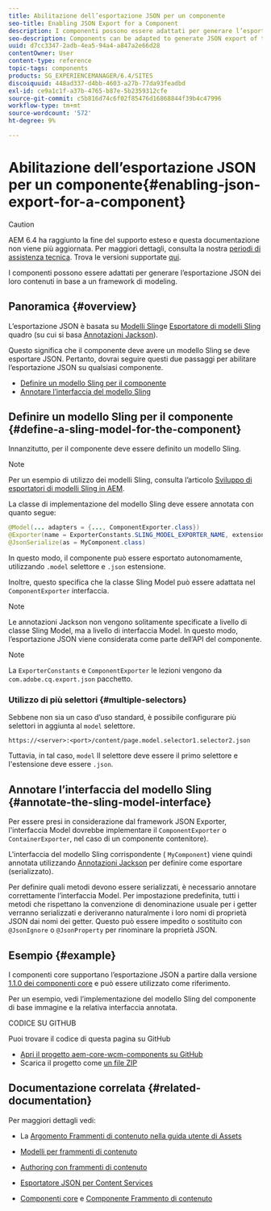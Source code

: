```yaml
---
title: Abilitazione dell’esportazione JSON per un componente
seo-title: Enabling JSON Export for a Component
description: I componenti possono essere adattati per generare l’esportazione JSON dei loro contenuti in base a un framework di modeling.
seo-description: Components can be adapted to generate JSON export of their content based on a modeler framework.
uuid: d7cc3347-2adb-4ea5-94a4-a847a2e66d28
contentOwner: User
content-type: reference
topic-tags: components
products: SG_EXPERIENCEMANAGER/6.4/SITES
discoiquuid: 448ad337-d4bb-4603-a27b-77da93feadbd
exl-id: ce9a1c1f-a37b-4765-b87e-5b2359312cfe
source-git-commit: c5b816d74c6f02f85476d16868844f39b4c47996
workflow-type: tm+mt
source-wordcount: '572'
ht-degree: 9%

---
```


# Abilitazione dell’esportazione JSON per un componente{#enabling-json-export-for-a-component}

>[!CAUTION]
>
>AEM 6.4 ha raggiunto la fine del supporto esteso e questa documentazione non viene più aggiornata. Per maggiori dettagli, consulta la nostra [periodi di assistenza tecnica](https://helpx.adobe.com/it/support/programs/eol-matrix.html). Trova le versioni supportate [qui](https://experienceleague.adobe.com/docs/).

I componenti possono essere adattati per generare l’esportazione JSON dei loro contenuti in base a un framework di modeling.

## Panoramica {#overview}

L’esportazione JSON è basata su [Modelli Sling](https://sling.apache.org/documentation/bundles/models.html)e [Esportatore di modelli Sling](https://sling.apache.org/documentation/bundles/models.html#exporter-framework-since-130) quadro (su cui si basa [Annotazioni Jackson](https://github.com/FasterXML/jackson-annotations/wiki/Jackson-Annotations)).

Questo significa che il componente deve avere un modello Sling se deve esportare JSON. Pertanto, dovrai seguire questi due passaggi per abilitare l’esportazione JSON su qualsiasi componente.

* [Definire un modello Sling per il componente](/help/sites-developing/json-exporter-components.md#define-a-sling-model-for-the-component)
* [Annotare l’interfaccia del modello Sling](#annotate-the-sling-model-interface)

## Definire un modello Sling per il componente {#define-a-sling-model-for-the-component}

Innanzitutto, per il componente deve essere definito un modello Sling.

>[!NOTE]
>
>Per un esempio di utilizzo dei modelli Sling, consulta l’articolo [Sviluppo di esportatori di modelli Sling in AEM](https://helpx.adobe.com/experience-manager/kt/platform-repository/using/sling-model-exporter-tutorial-develop.html).

La classe di implementazione del modello Sling deve essere annotata con quanto segue:

```java
@Model(... adapters = {..., ComponentExporter.class})
@Exporter(name = ExporterConstants.SLING_MODEL_EXPORTER_NAME, extensions = ExporterConstants.SLING_MODEL_EXTENSION)
@JsonSerialize(as = MyComponent.class)
```

In questo modo, il componente può essere esportato autonomamente, utilizzando `.model` selettore e `.json` estensione.

Inoltre, questo specifica che la classe Sling Model può essere adattata nel `ComponentExporter` interfaccia.

>[!NOTE]
>
>Le annotazioni Jackson non vengono solitamente specificate a livello di classe Sling Model, ma a livello di interfaccia Model. In questo modo, l’esportazione JSON viene considerata come parte dell’API del componente.

>[!NOTE]
>
>La `ExporterConstants` e `ComponentExporter` le lezioni vengono da `com.adobe.cq.export.json` pacchetto.

### Utilizzo di più selettori {#multiple-selectors}

Sebbene non sia un caso d’uso standard, è possibile configurare più selettori in aggiunta al `model` selettore.

```
https://<server>:<port>/content/page.model.selector1.selector2.json
```

Tuttavia, in tal caso, `model` Il selettore deve essere il primo selettore e l&#39;estensione deve essere `.json`.

## Annotare l’interfaccia del modello Sling {#annotate-the-sling-model-interface}

Per essere presi in considerazione dal framework JSON Exporter, l&#39;interfaccia Model dovrebbe implementare il `ComponentExporter` o `ContainerExporter`, nel caso di un componente contenitore).

L&#39;interfaccia del modello Sling corrispondente ( `MyComponent`) viene quindi annotata utilizzando [Annotazioni Jackson](https://github.com/FasterXML/jackson-annotations/wiki/Jackson-Annotations) per definire come esportare (serializzato).

Per definire quali metodi devono essere serializzati, è necessario annotare correttamente l’interfaccia Model. Per impostazione predefinita, tutti i metodi che rispettano la convenzione di denominazione usuale per i getter verranno serializzati e deriveranno naturalmente i loro nomi di proprietà JSON dai nomi dei getter. Questo può essere impedito o sostituito con `@JsonIgnore` o `@JsonProperty` per rinominare la proprietà JSON.

## Esempio {#example}

I componenti core supportano l’esportazione JSON a partire dalla versione [1.1.0 dei componenti core](https://experienceleague.adobe.com/docs/experience-manager-core-components/using/introduction.html?lang=it) e può essere utilizzato come riferimento.

Per un esempio, vedi l’implementazione del modello Sling del componente di base immagine e la relativa interfaccia annotata.

CODICE SU GITHUB

Puoi trovare il codice di questa pagina su GitHub

* [Apri il progetto aem-core-wcm-components su GitHub](https://github.com/Adobe-Marketing-Cloud/aem-core-wcm-components)
* Scarica il progetto come [un file ZIP](https://github.com/Adobe-Marketing-Cloud/aem-core-wcm-components/archive/master.zip)

## Documentazione correlata {#related-documentation}

Per maggiori dettagli vedi:

* La [Argomento Frammenti di contenuto nella guida utente di Assets](https://helpx.adobe.com/experience-manager/6-4/assets/user-guide.html?topic=/experience-manager/6-4/assets/morehelp/content-fragments.ug.js)

* [Modelli per frammenti di contenuto](/help/assets/content-fragments-models.md)
* [Authoring con frammenti di contenuto](/help/sites-authoring/content-fragments.md)
* [Esportatore JSON per Content Services](/help/sites-developing/json-exporter.md)
* [Componenti core](https://experienceleague.adobe.com/docs/experience-manager-core-components/using/introduction.html?lang=it) e [Componente Frammento di contenuto](https://helpx.adobe.com/experience-manager/core-components/using/content-fragment-component.html)
